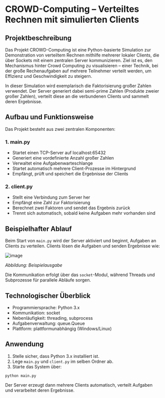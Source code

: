 # CROWD-Computing – Verteiltes Rechnen mit simulierten Clients

## Projektbeschreibung

Das Projekt CROWD-Computing ist eine Python-basierte Simulation zur Demonstration von verteiltem Rechnen mithilfe mehrerer lokaler Clients, die über Sockets mit einem zentralen Server kommunizieren. Ziel ist es, den Mechanismus hinter Crowd Computing zu visualisieren – einer Technik, bei der große Rechenaufgaben auf mehrere Teilnehmer verteilt werden, um Effizienz und Geschwindigkeit zu steigern.

In dieser Simulation wird exemplarisch die Faktorisierung großer Zahlen verwendet. Der Server generiert dabei semi-prime Zahlen (Produkte zweier großer Zahlen), verteilt diese an die verbundenen Clients und sammelt deren Ergebnisse.

## Aufbau und Funktionsweise

Das Projekt besteht aus zwei zentralen Komponenten:

### 1. main.py

- Startet einen TCP-Server auf localhost:65432
- Generiert eine vordefinierte Anzahl großer Zahlen
- Verwaltet eine Aufgabenwarteschlange
- Startet automatisch mehrere Client-Prozesse im Hintergrund
- Empfängt, prüft und speichert die Ergebnisse der Clients

### 2. client.py

- Stellt eine Verbindung zum Server her
- Empfängt eine Zahl zur Faktorisierung
- Berechnet zwei Faktoren und sendet das Ergebnis zurück
- Trennt sich automatisch, sobald keine Aufgaben mehr vorhanden sind

## Beispielhafter Ablauf

Beim Start von `main.py` wird der Server aktiviert und beginnt, Aufgaben an Clients zu verteilen. Clients lösen die Aufgaben und senden Ergebnisse wie:

![image](https://github.com/user-attachments/assets/40f0b7d9-7e15-4fb7-8899-3c983d7d3391)

*Abbildung: Beispielausgabe*

Die Kommunikation erfolgt über das `socket`-Modul, während Threads und Subprozesse für parallele Abläufe sorgen.

## Technologischer Überblick

- Programmiersprache: Python 3.x
- Kommunikation: socket
- Nebenläufigkeit: threading, subprocess
- Aufgabenverwaltung: queue.Queue
- Plattform: plattformunabhängig (Windows/Linux)

## Anwendung

1. Stelle sicher, dass Python 3.x installiert ist.
2. Lege `main.py` und `client.py` im selben Ordner ab.
3. Starte das System über:

```
python main.py
```

Der Server erzeugt dann mehrere Clients automatisch, verteilt Aufgaben und verarbeitet deren Ergebnisse.
